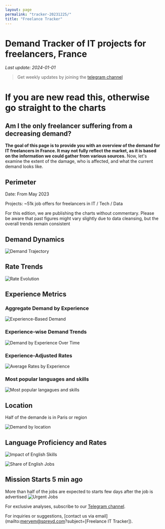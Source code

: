 ```yaml
---
layout: page
permalink: "tracker-20231225/"
title: "Freelance Tracker"
---
```

# Demand Tracker of IT projects for freelancers, France

*Last update: 2024-01-01*

> Get weekly updates by joining the [telegram
> channel](https://t.me/+3y9PJaF335UxYTg0)

# If you are new read this, otherwise go straight to the charts

## Am I the only freelancer suffering from a decreasing demand?


**The goal of this page is to provide you with an overview of the demand for IT freelancers in France. It may not fully reflect the market, as it is based on the information we could gather from various sources.**
Now, let's examine the extent of the damage, who is affected, and what the current demand looks like.

## Perimeter

Date: From May 2023

Projects: ~51k job offers for freelancers in IT / Tech / Data

For this edition, we are publishing the charts without commentary. Please be aware that past figures might vary slightly due to data cleansing, but the overall trends remain consistent

## Demand Dynamics

![Demand Trajectory](figs/20231225_missions_by_week.png)

## Rate Trends

![Rate Evolution](figs/20231225_missions_by_week_rate.png)

## Experience Metrics

### Aggregate Demand by Experience

![Experience-Based Demand](figs/20231225_exp_lvl.png)

### Experience-wise Demand Trends

![Demand by Experience Over Time](figs/20231225_missions_by_week_exp.png)

### Experience-Adjusted Rates

![Average Rates by Experience](figs/20231225_exp_lvl_rate.png)

### Most popular languages and skills

![Most popular langagues and skills](figs/20231225_missions_by_skill.png)

## Location
Half of the demande is in Paris or region

![Demand by location](figs/20231225_missions_by_location.png)

## Language Proficiency and Rates

![Impact of English Skills](figs/20231225_missions_anglais_rate.png)

![Share of English Jobs](figs/20231225_missions_anglais.png)

## Mission Starts 5 min ago

More than half of the jobs are expected to starts few days after the job is advertised 
![Urgent Jobs](figs/20231225_missions_by_urgent.png)

For exclusive analyses, subscribe to our [Telegram channel](https://t.me/+3y9PJaF335UxYTg0).

For inquiries or suggestions, [contact us via email](mailto:meryem@spreyd.com?subject=[Freelance IT Tracker]).
